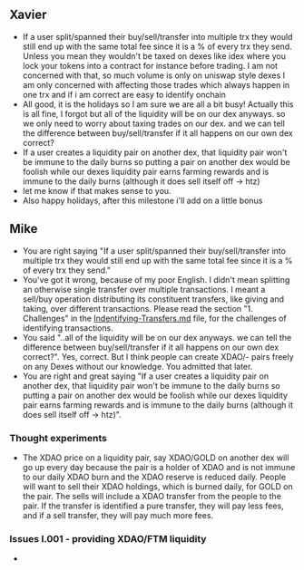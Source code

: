 ## Xavier
- If a user split/spanned their buy/sell/transfer into multiple trx they would still end up with the same total fee since it is a % of every trx they send. Unless you mean they wouldn't be taxed on dexes like idex where you lock your tokens into a contract for instance before trading. I am not concerned with that, so much volume is only on uniswap style dexes I am only concerned with affecting those trades which always happen in one trx and if i am correct are easy to identify onchain
- All good, it is the holidays so I am sure we are all a bit busy! Actually this is all fine, I forgot but all of the liquidity will be on our dex anyways. so we only need to worry about taxing trades on our dex. and we can tell the difference between buy/sell/transfer if it all happens on our own dex correct?
- If a user creates a liquidity pair on another dex, that liquidity pair won't be immune to the daily burns so putting a pair on another dex would be foolish while our dexes liquidity pair earns farming rewards and is immune to the daily burns (although it does sell itself off -> htz)
- let me know if that makes sense to you.
- Also happy holidays, after this milestone i'll add on a little bonus

## Mike
- You are right saying "If a user split/spanned their buy/sell/transfer into multiple trx they would still end up with the same total fee since it is a % of every trx they send."
- You've got it wrong, because of my poor English. I didn't mean splitting an otherwise single transfer over multiple transactions. I meant a sell/buy operation distributing its constituent transfers, like giving and taking, over different transactions. Please read the section "1. Challenges" in the [Indentifying-Transfers.md](https://github.com/MachineLearningMike/XDAO/blob/main/architecture/Identifying-Transfers.md.) file, for the challenges of identifying transactions.
- You said "..all of the liquidity will be on our dex anyways. we can tell the difference between buy/sell/transfer if it all happens on our own dex correct?". Yes, correct. But I think people can create XDAO/- pairs freely on any Dexes without our knowledge. You admitted that later.
- You are right and great saying "If a user creates a liquidity pair on another dex, that liquidity pair won't be immune to the daily burns so putting a pair on another dex would be foolish while our dexes liquidity pair earns farming rewards and is immune to the daily burns (although it does sell itself off -> htz)".

### Thought experiments
- The XDAO price on a liquidity pair, say XDAO/GOLD on another dex will go up every day because the pair is a holder of XDAO and is not immune to our daily XDAO burn and the XDAO reserve is reduced daily. People will want to sell their XDAO holdings, which is burned daily, for GOLD on the pair. The sells will include a XDAO transfer from the people to the pair. If the transfer is identified a pure transfer, they will pay less fees, and if a sell transfer, they will pay much more fees.

### Issues I.001 -  providing XDAO/FTM liquidity
- 